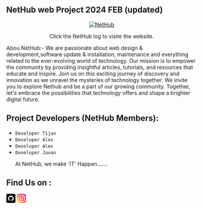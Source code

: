 ## NetHub web Project 2024 FEB (updated)
<p align="center">
<a href="http://nethub.great-site.net"><img title="NetHub" src="https://raw.githubusercontent.com/developertijanke/NetHub-web-project/main/assets/img/logo.png" height="200px"></a>
<p align="center">Click the NetHub log to visite the website.</p>
<p>Abou NetHub:- We are passionate about web design & development,software update & installation, maintenance and everything related to the ever-evolving world of technology. Our mission is to empower the community by providing insightful articles, tutorials, and resources that educate and inspire. Join us on this exciting journey of discovery and innovation as we unravel the mysteries of technology together. We invite you to explore Nethub and be a part of our growing community. Together, let's embrace the possibilities that technology offers and shape a brighter digital future.
</p>


    
## Project Developers (NetHub Members):
* ```Developer Tijan```
* `Developer Alex`
* `Developer Alex`
* `Developer Javan`
  <p> At NetHub, we make 'IT' Happen.......</p>

## Find Us on :
[![Github](https://raw.githubusercontent.com/developertijanke/Developer_Tijan_Icons/main/Pro%20Icons/github.png)](https://github.com/developertijanke/)
[![Instagram](https://raw.githubusercontent.com/developertijanke/Developer_Tijan_Icons/main/Pro%20Icons/instagram.png)](https://www.instagram.com/developer_tijan/)

